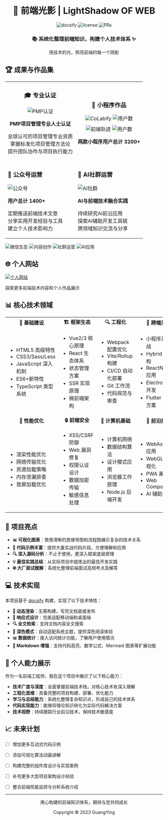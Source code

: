 <div align="center">
  <h1>🌈 前端光影 | LightShadow OF WEB</h1>
</div>

<div align="center">
  <img src="https://img.shields.io/badge/docsify-v4.12.2-brightgreen.svg" alt="docsify">
  <img src="https://img.shields.io/badge/license-MIT-blue.svg" alt="license">
  <img src="https://img.shields.io/badge/PRs-welcome-orange.svg" alt="PRs">
</div>

<div align="center">
  <h3>📚 系统化整理前端知识，构建个人技术体系 ✨</h3>
  <p>用技术的光，照亮前端的每一个阴影</p>
</div>

<div>
  <h2>🏆 成果与作品集</h2>
</div>

<div >
  <table>
    <tr align="center">
      <td align="center">
        <h3>🎓 专业认证</h3>
        <img src="https://img.shields.io/badge/PMP-项目管理认证-blue?style=for-the-badge&logo=pmi&logoColor=white" alt="PMP认证" />
        <p><b>PMP项目管理专业人士认证</b></p>
        <p>全球认可的项目管理专业资质<br/>掌握标准化项目管理方法论<br/>提升团队协作与项目执行能力</p>
      </td>
      <td align="center">
        <h3>📱 小程序作品</h3>
        <div>
          <img src="https://img.shields.io/badge/微信小程序-CoLabify-07C160?style=for-the-badge&logo=wechat&logoColor=white" alt="CoLabify" />
          <img src="https://img.shields.io/badge/用户-2600+-brightgreen?style=for-the-badge" alt="用户数" />
        </div>
        <div style="margin-top:10px">
          <img src="https://img.shields.io/badge/微信小程序-前端轨迹-07C160?style=for-the-badge&logo=wechat&logoColor=white" alt="前端轨迹" />
          <img src="https://img.shields.io/badge/用户-460+-brightgreen?style=for-the-badge" alt="用户数" />
        </div>
        <p><b>两款小程序用户总计 3200+</b></p>
      </td>
    </tr>
    <tr>
      <td >
        <h3>📢 公众号运营</h3>
        <img src="https://img.shields.io/badge/微信公众号-CoLabify-07C160?style=for-the-badge&logo=wechat&logoColor=white" alt="公众号" />
        <p><b>用户总计 1400+</b></p>
        <p>定期推送前端技术文章<br/>分享实用开发经验与工具<br/>建立个人技术影响力</p>
      </td>
      <td>
        <h3>🤖 AI社群运营</h3>
        <img src="https://img.shields.io/badge/AI大爆炸-社群500+-FF6B6B?style=for-the-badge&logo=airtable&logoColor=white" alt="AI社群" />
        <p><b>AI与前端技术融合实践</b></p>
        <p>持续研究AI前沿应用<br/>探索AI辅助开发工具链<br/>跨领域知识交流与分享</p>
      </td>
    </tr>
  </table>
</div>

<div >
  <img src="https://img.shields.io/badge/微信生态-全栈开发-07C160?style=flat-square&logo=wechat&logoColor=white" alt="微信生态" />
  <img src="https://img.shields.io/badge/内容创作-技术分享-1DA1F2?style=flat-square&logo=medium&logoColor=white" alt="内容创作" />
  <img src="https://img.shields.io/badge/社群运营-资源整合-FF6B6B?style=flat-square&logo=discourse&logoColor=white" alt="社群运营" />
  <img src="https://img.shields.io/badge/AI应用-前沿探索-00FFFF?style=flat-square&logo=openai&logoColor=white" alt="AI应用" />
</div>

<div>
  <h2>🌐 个人网站</h2>
</div>

<div>
  <a href="https://www.cpz-cjy.top/#/" target="_blank">
    <img src="https://img.shields.io/badge/博客地址-www.cpz--cjy.top-4285F4?style=for-the-badge&logo=google-chrome&logoColor=white" alt="个人网站" />
  </a>
  <p>探索更多前端技术内容和个人作品展示</p>
</div>

## 📊 核心技术领域

<table>
  <tr>
    <td align="center"><strong>🧱 基础建设</strong></td>
    <td align="center"><strong>🏗️ 框架生态</strong></td>
    <td align="center"><strong>🔍 工程化</strong></td>
    <td align="center"><strong>📱 跨端开发</strong></td>
  </tr>
  <tr>
    <td>
      <ul>
        <li>HTML5 高级特性</li>
        <li>CSS3/Sass/Less</li>
        <li>JavaScript 深入机制</li>
        <li>ES6+新特性</li>
        <li>TypeScript 类型系统</li>
      </ul>
    </td>
    <td>
      <ul>
        <li>Vue2/3 核心原理</li>
        <li>React 生态体系</li>
        <li>状态管理方案</li>
        <li>SSR 实现原理</li>
        <li>微前端架构</li>
      </ul>
    </td>
    <td>
      <ul>
        <li>Webpack 配置优化</li>
        <li>Vite/Rollup 构建</li>
        <li>CI/CD 自动化部署</li>
        <li>Git 工作流</li>
        <li>代码规范与审查</li>
      </ul>
    </td>
    <td>
      <ul>
        <li>小程序开发实战</li>
        <li>Hybrid App 架构</li>
        <li>ReactNative 应用</li>
        <li>Electron 桌面开发</li>
        <li>Flutter 跨平台方案</li>
      </ul>
    </td>
  </tr>
  <tr>
    <td align="center"><strong>🚀 性能优化</strong></td>
    <td align="center"><strong>🔒 前端安全</strong></td>
    <td align="center"><strong>🧠 计算机基础</strong></td>
    <td align="center"><strong>🔮 前沿技术</strong></td>
  </tr>
  <tr>
    <td>
      <ul>
        <li>渲染性能优化</li>
        <li>网络传输优化</li>
        <li>资源加载策略</li>
        <li>内存泄漏排查</li>
        <li>首屏加载优化</li>
      </ul>
    </td>
    <td>
      <ul>
        <li>XSS/CSRF 防御</li>
        <li>Web 漏洞修复</li>
        <li>权限认证设计</li>
        <li>数据加密传输</li>
        <li>敏感信息处理</li>
      </ul>
    </td>
    <td>
      <ul>
        <li>计算机网络</li>
        <li>数据结构算法</li>
        <li>设计模式应用</li>
        <li>浏览器工作原理</li>
        <li>Node.js 后端开发</li>
      </ul>
    </td>
    <td>
      <ul>
        <li>WebAssembly 应用</li>
        <li>WebGL/3D 可视化</li>
        <li>PWA 离线应用</li>
        <li>Web Components</li>
        <li>AI 辅助开发</li>
      </ul>
    </td>
  </tr>
</table>

## 🎨 项目亮点

- **📊 可视化图表**：使用清晰的思维导图和流程图展示复杂的技术关系
- **🧩 代码示例丰富**：提供大量实战代码片段，方便理解和应用
- **🔍 深入源码分析**：不止于使用，更深入框架底层原理
- **💡 最佳实践总结**：从实际项目中提炼出的最佳开发实践
- **🌐 大厂面试题解**：系统化整理前端面试高频考点及解答

## 💻 技术实现

本项目基于 [docsify](https://docsify.js.org/) 构建，实现了以下技术特性：

- **🔄 动态渲染**：无需构建，写完文档直接发布
- **📱 响应式设计**：完美适配移动端和桌面端
- **🔍 全文检索**：支持文档内容全文搜索
- **🌙 深色模式**：自动适配系统主题，提供深色阅读体验
- **📊 数据统计**：接入访问统计功能，了解用户使用情况
- **📝 Markdown 增强**：支持代码高亮、数学公式、Mermaid 图表等扩展功能

## 🚀 个人能力展示

作为一名前端工程师，我在这个项目中展示了以下核心能力：

- **技术广度与深度**：全面掌握前端技术栈，对核心技术有深入理解
- **工程化思维**：具备完整的项目构建、部署、优化能力
- **学习与总结能力**：系统化整理复杂知识点，形成自己的技术体系
- **代码实现能力**：能够将理论知识转化为实际代码解决方案
- **技术视野**：持续跟踪行业前沿技术，保持技术敏感度

## 📈 未来计划

- [ ] 增加更多互动式代码示例
- [ ] 添加可视化算法动画讲解
- [ ] 构建完整的组件库设计与实现案例
- [ ] 补充更多大型项目架构设计经验
- [ ] 整合前端性能监控与分析系统介绍


---

<div align="center">
  <p>用心构建的前端知识体系，期待与您共同成长</p>
  <p>Copyright © 2023 GuangYing</p>
</div>
